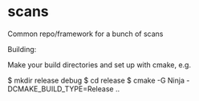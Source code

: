 # scans
Common repo/framework for a bunch of scans

Building:

Make your build directories and set up with cmake, e.g. 

$ mkdir release debug
$ cd release
$ cmake -G Ninja -DCMAKE_BUILD_TYPE=Release  ..



